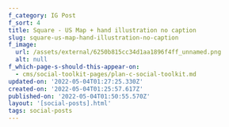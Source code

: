 ```yaml
---
f_category: IG Post
f_sort: 4
title: Square - US Map + hand illustration no caption
slug: square-us-map-hand-illustration-no-caption
f_image:
  url: /assets/external/6250b815cc34d1aa1896f4ff_unnamed.png
  alt: null
f_which-page-s-should-this-appear-on:
  - cms/social-toolkit-pages/plan-c-social-toolkit.md
updated-on: '2022-05-04T01:27:25.330Z'
created-on: '2022-05-04T01:25:57.617Z'
published-on: '2022-05-04T01:50:55.570Z'
layout: '[social-posts].html'
tags: social-posts
---
```



